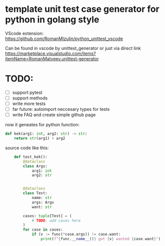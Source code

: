 # template unit test case generator for python in golang style

VScode extension: https://github.com/RomanMIzulin/python_unittest_vscode

Can be found in vscode by unittest_generator or just via direct link https://marketplace.visualstudio.com/items?itemName=RomanMatveev.unittest-generator

# TODO:

- [ ] support pytest
- [ ] support methods
- [ ] write more tests
- [ ] far future: autoimport neccesary types for tests
- [ ] write FAQ and create simple github page

now it geneates for python function:

```python
def kek(arg1: int, arg2: str) -> str:
    return str(arg1) + arg2

```

source code like this:

```python
    def test_kek():
        @dataclass
        class Args:
            arg1: int
            arg2: str


        @dataclass
        class Test:
            name: str
            args: Args
            want: str

        cases: tuple[Test] = (
            # TODO: add cases here
        )
        for case in cases:
            if (v := func(*case.args)) != case.want:
                print(f"{func.__name__()} got {v} wanted {case.want}")
```

